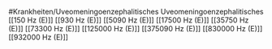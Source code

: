 #Krankheiten/Uveomeningoenzephalitisches
Uveomeningoenzephalitisches
[[150 Hz (E)]]
[[930 Hz (E)]]
[[5090 Hz (E)]]
[[17500 Hz (E)]]
[[35750 Hz (E)]]
[[73300 Hz (E)]]
[[125000 Hz (E)]]
[[375090 Hz (E)]]
[[830000 Hz (E)]]
[[932000 Hz (E)]]